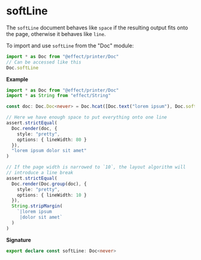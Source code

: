 # softLine

The `softLine` document behaves like `space` if the resulting output fits
onto the page, otherwise it behaves like `line`.

To import and use `softLine` from the "Doc" module:

```ts
import * as Doc from "@effect/printer/Doc"
// Can be accessed like this
Doc.softLine
```

**Example**

```ts
import * as Doc from "@effect/printer/Doc"
import * as String from "effect/String"

const doc: Doc.Doc<never> = Doc.hcat([Doc.text("lorem ipsum"), Doc.softLine, Doc.text("dolor sit amet")])

// Here we have enough space to put everything onto one line
assert.strictEqual(
  Doc.render(doc, {
    style: "pretty",
    options: { lineWidth: 80 }
  }),
  "lorem ipsum dolor sit amet"
)

// If the page width is narrowed to `10`, the layout algorithm will
// introduce a line break
assert.strictEqual(
  Doc.render(Doc.group(doc), {
    style: "pretty",
    options: { lineWidth: 10 }
  }),
  String.stripMargin(
    `|lorem ipsum
     |dolor sit amet`
  )
)
```

**Signature**

```ts
export declare const softLine: Doc<never>
```
